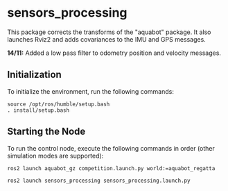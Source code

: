 # sensors_processing

This package corrects the transforms of the "aquabot" package. It also launches Rviz2 and adds covariances to the IMU and GPS messages.

**14/11:** Added a low pass filter to odometry position and velocity messages.

## Initialization
To initialize the environment, run the following commands:
```
source /opt/ros/humble/setup.bash 
. install/setup.bash
```


## Starting the Node

To run the control node, execute the following commands in order (other simulation modes are supported):
```
ros2 launch aquabot_gz competition.launch.py world:=aquabot_regatta

ros2 launch sensors_processing sensors_processing.launch.py
```